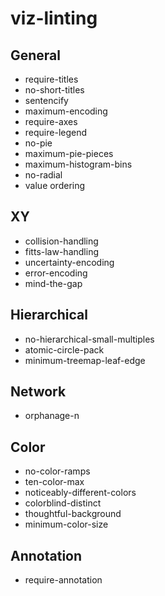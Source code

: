 # viz-linting

## General
* require-titles
* no-short-titles
* sentencify
* maximum-encoding
* require-axes
* require-legend
* no-pie
* maximum-pie-pieces
* maximum-histogram-bins
* no-radial
* value ordering

## XY
* collision-handling
* fitts-law-handling
* uncertainty-encoding
* error-encoding
* mind-the-gap

## Hierarchical
* no-hierarchical-small-multiples
* atomic-circle-pack
* minimum-treemap-leaf-edge

## Network
* orphanage-n

## Color
* no-color-ramps
* ten-color-max
* noticeably-different-colors
* colorblind-distinct
* thoughtful-background
* minimum-color-size

## Annotation
* require-annotation

